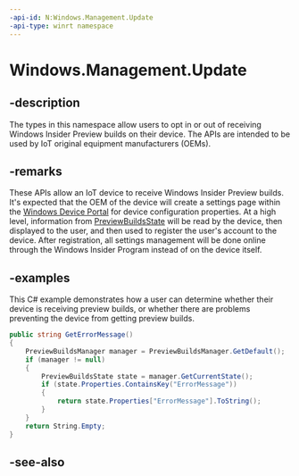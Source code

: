 ```yaml
---
-api-id: N:Windows.Management.Update
-api-type: winrt namespace
---
```


<!-- Namespace syntax.
namespace Windows.Management.Update 
-->

# Windows.Management.Update

## -description
The types in this namespace allow users to opt in or out of receiving Windows Insider Preview builds on their device. The APIs are intended to be used by IoT original equipment manufacturers (OEMs).

## -remarks

These APIs allow an IoT device to receive Windows Insider Preview builds. It's expected that the OEM of the device will create a settings page within the [Windows Device Portal](/windows/iot-core/manage-your-device/deviceportal) for device configuration properties. At a high level, information from [PreviewBuildsState](./previewbuildsstate.md) will be read by the device, then displayed to the user, and then used to register the user's account to the device. After registration, all settings management will be done online through the Windows Insider Program instead of on the device itself. 

## -examples

This C# example demonstrates how a user can determine whether their device is receiving preview builds, or whether there are problems preventing the device from getting preview builds.

```csharp
public string GetErrorMessage() 
{ 
    PreviewBuildsManager manager = PreviewBuildsManager.GetDefault(); 
    if (manager != null) 
    { 
        PreviewBuildsState state = manager.GetCurrentState(); 
        if (state.Properties.ContainsKey("ErrorMessage")) 
        { 
            return state.Properties["ErrorMessage"].ToString(); 
        } 
    } 
    return String.Empty; 
} 
```

## -see-also
